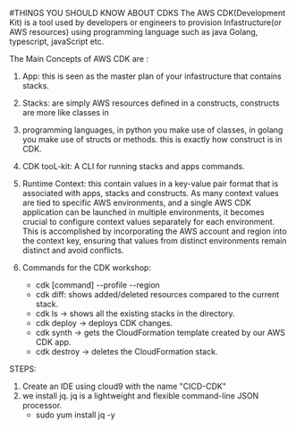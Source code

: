 #THINGS YOU SHOULD KNOW ABOUT CDKS
The AWS CDK(Development Kit) is a tool used by developers or engineers to provision Infastructure(or AWS resources)
using programming language such as java Golang, typescript, javaScript etc.

The Main Concepts of AWS CDK are :
1. App: this is seen as the master plan of your infastructure that contains stacks.
2. Stacks: are simply AWS resources defined in a constructs, constructs are more like classes in
3. programming languages, in python you make use of classes, in golang you make use of structs or
   methods. this is exactly how construct is in CDK.
5. CDK tooL-kit: A CLI for running stacks and apps commands.

6. Runtime Context: this contain values in a key-value pair format that is associated with apps,
   stacks and constructs. As many context values are tied to specific AWS environments, and a
   single AWS CDK application can be launched in multiple environments, it becomes crucial to
   configure context values separately for each environment. This is accomplished by incorporating
   the AWS account and region into the context key, ensuring that values from distinct
   environments remain distinct and avoid conflicts.

7. Commands for the CDK workshop:

   - cdk [command] <StackName> --profile <profile> --region <region>
   - cdk diff: shows added/deleted resources compared to the current stack.
   - cdk ls -> shows all the existing stacks in the directory.
   -  cdk deploy -> deploys CDK changes.
   -  cdk synth -> gets the CloudFormation template created by our AWS CDK app.
   -  cdk destroy -> deletes the CloudFormation stack.
  

STEPS:
1. Create an IDE  using cloud9 with the name "CICD-CDK"
2. we install jq. jq is a lightweight and flexible command-line JSON processor.
   - sudo yum install jq -y

   
